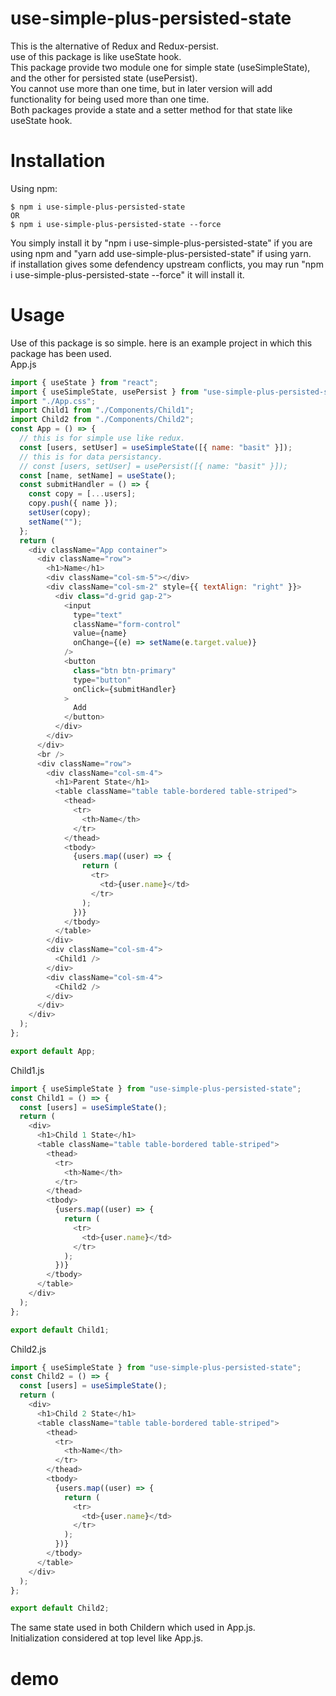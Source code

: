 # use-simple-plus-persisted-state

This is the alternative of Redux and Redux-persist.<br />
use of this package is like useState hook.<br />
This package provide two module one for simple state (useSimpleState), and the other for persisted state (usePersist). <br />
You cannot use more than one time, but in later version will add functionality for being used more than one time.<br />
Both packages provide a state and a setter method for that state like useState hook.<br />
# Installation
Using npm:
```shell
$ npm i use-simple-plus-persisted-state
OR
$ npm i use-simple-plus-persisted-state --force
```
You simply install it by "npm i use-simple-plus-persisted-state" if you are using npm and "yarn add use-simple-plus-persisted-state" if using yarn.<br />
if installation gives some defendency upstream conflicts, you may run "npm i use-simple-plus-persisted-state --force" it will install it.<br />
# Usage
Use of this package is so simple. here is an example project in which this package has been used.<br />
App.js
```js
import { useState } from "react";
import { useSimpleState, usePersist } from "use-simple-plus-persisted-state";
import "./App.css";
import Child1 from "./Components/Child1";
import Child2 from "./Components/Child2";
const App = () => {
  // this is for simple use like redux.
  const [users, setUser] = useSimpleState([{ name: "basit" }]);
  // this is for data persistancy.
  // const [users, setUser] = usePersist([{ name: "basit" }]);
  const [name, setName] = useState();
  const submitHandler = () => {
    const copy = [...users];
    copy.push({ name });
    setUser(copy);
    setName("");
  };
  return (
    <div className="App container">
      <div className="row">
        <h1>Name</h1>
        <div className="col-sm-5"></div>
        <div className="col-sm-2" style={{ textAlign: "right" }}>
          <div class="d-grid gap-2">
            <input
              type="text"
              className="form-control"
              value={name}
              onChange={(e) => setName(e.target.value)}
            />
            <button
              class="btn btn-primary"
              type="button"
              onClick={submitHandler}
            >
              Add
            </button>
          </div>
        </div>
      </div>
      <br />
      <div className="row">
        <div className="col-sm-4">
          <h1>Parent State</h1>
          <table className="table table-bordered table-striped">
            <thead>
              <tr>
                <th>Name</th>
              </tr>
            </thead>
            <tbody>
              {users.map((user) => {
                return (
                  <tr>
                    <td>{user.name}</td>
                  </tr>
                );
              })}
            </tbody>
          </table>
        </div>
        <div className="col-sm-4">
          <Child1 />
        </div>
        <div className="col-sm-4">
          <Child2 />
        </div>
      </div>
    </div>
  );
};

export default App;
```
Child1.js
```js
import { useSimpleState } from "use-simple-plus-persisted-state";
const Child1 = () => {
  const [users] = useSimpleState();
  return (
    <div>
      <h1>Child 1 State</h1>
      <table className="table table-bordered table-striped">
        <thead>
          <tr>
            <th>Name</th>
          </tr>
        </thead>
        <tbody>
          {users.map((user) => {
            return (
              <tr>
                <td>{user.name}</td>
              </tr>
            );
          })}
        </tbody>
      </table>
    </div>
  );
};

export default Child1;
```
Child2.js
```js
import { useSimpleState } from "use-simple-plus-persisted-state";
const Child2 = () => {
  const [users] = useSimpleState();
  return (
    <div>
      <h1>Child 2 State</h1>
      <table className="table table-bordered table-striped">
        <thead>
          <tr>
            <th>Name</th>
          </tr>
        </thead>
        <tbody>
          {users.map((user) => {
            return (
              <tr>
                <td>{user.name}</td>
              </tr>
            );
          })}
        </tbody>
      </table>
    </div>
  );
};

export default Child2;
```
The same state used in both Childern which used in App.js.<br />
Initialization considered at top level like App.js.<br />
# demo
